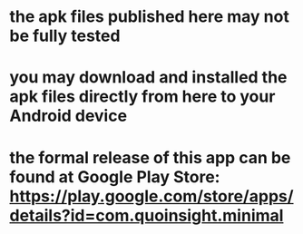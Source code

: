 # the apk files published here may not be fully tested
# you may download and installed the apk files directly from here to your Android device
# the formal release of this app can be found at Google Play Store: https://play.google.com/store/apps/details?id=com.quoinsight.minimal
